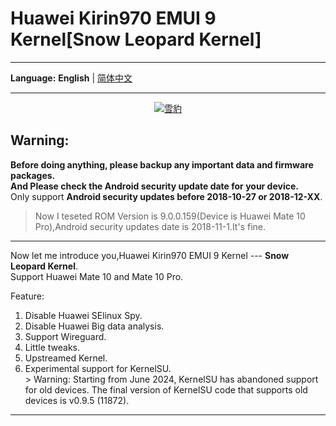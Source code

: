 # Huawei Kirin970 EMUI 9 Kernel[Snow Leopard Kernel]
***
**Language:**
**English** | [简体中文](README_CN.md)   
***
<div align="center">
<a href="https://imgse.com/i/pk3fT4H" style="text-align:center;"><img src="https://s21.ax1x.com/2024/05/30/pk3fT4H.jpg" alt="雪豹" border="0" /></a>
</div>

## Warning:  
**Before doing anything, please backup any important data and firmware packages.**    
**And Please check the Android security update date for your device.**  
Only support **Android security updates before 2018-10-27 or 2018-12-XX**.  

> Now I teseted ROM Version is 9.0.0.159(Device is Huawei Mate 10 Pro),Android security updates date is 2018-11-1.It's fine. 
  
***  
Now let me introduce you,Huawei Kirin970 EMUI 9 Kernel --- **Snow Leopard Kernel**.  
Support Huawei Mate 10 and Mate 10 Pro.  
  
Feature:
  1. Disable Huawei SElinux Spy.
  2. Disable Huawei Big data analysis.
  3. Support Wireguard.
  4. Little tweaks.
  5. Upstreamed Kernel.
  6. Experimental support for KernelSU.  
    > Warning: Starting from June 2024, KernelSU has abandoned support for old devices. The final version of KernelSU code that supports old devices is v0.9.5 (11872).  
      

***